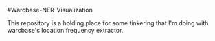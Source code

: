 #Warcbase-NER-Visualization

This repository is a holding place for some tinkering that I'm doing with warcbase's location frequency extractor.
